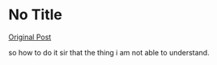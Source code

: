 # No Title

[Original Post](https://discourse.onlinedegree.iitm.ac.in/t/167172/3)

<p>so how to do it sir that the thing i am not able to understand.</p>